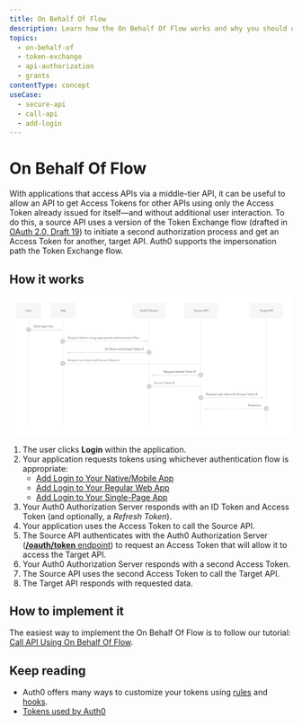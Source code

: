 ```yaml
---
title: On Behalf Of Flow
description: Learn how the On Behalf Of Flow works and why you should use it.
topics:
  - on-behalf-of
  - token-exchange
  - api-authorization
  - grants
contentType: concept
useCase:
  - secure-api
  - call-api
  - add-login
---
```

# On Behalf Of Flow

With applications that access APIs via a middle-tier API, it can be useful to allow an API to get Access Tokens for other APIs using only the Access Token already issued for itself&mdash;and without additional user interaction. To do this, a source API uses a version of the Token Exchange flow (drafted in [OAuth 2.0, Draft 19](https://tools.ietf.org/html/draft-ietf-oauth-token-exchange-19)) to initiate a second authorization process and get an Access Token for another, target API. Auth0 supports the impersonation path the Token Exchange flow.

## How it works

![On Behalf Of Flow](/media/articles/flows/concepts/auth-sequence-on-behalf-of.png)

1. The user clicks **Login** within the application.
2. Your application requests tokens using whichever authentication flow is appropriate:
    * [Add Login to Your Native/Mobile App](/microsites/add-login/add-login-native-mobile-app)
    * [Add Login to Your Regular Web App](/microsites/add-login/add-login-regular-web-app)
    * [Add Login to Your Single-Page App](/microsites/add-login/add-login-single-page-app)
3. Your Auth0 Authorization Server responds with an ID Token and Access Token (and optionally, a <dfn data-key="refresh-token">Refresh Token</dfn>).
4. Your application uses the Access Token to call the Source API.
5. The Source API authenticates with the Auth0 Authorization Server ([**/oauth/token** endpoint](/api/authentication#token-exchange)) to request an Access Token that will allow it to access the Target API.
6. Your Auth0 Authorization Server responds with a second Access Token.
7. The Source API uses the second Access Token to call the Target API.
8. The Target API responds with requested data.

## How to implement it

The easiest way to implement the On Behalf Of Flow is to follow our tutorial: [Call API Using On Behalf Of Flow](/flows/guides/on-behalf-of/call-api-on-behalf-of).

## Keep reading

- Auth0 offers many ways to customize your tokens using [rules](/rules) and [hooks](/hooks).
- [Tokens used by Auth0](/tokens)